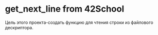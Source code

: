 # get_next_line from 42School
Цель этого проекта-создать функцию для чтения строки из файлового дескриптора.
